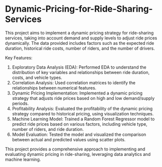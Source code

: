 # Dynamic-Pricing-for-Ride-Sharing-Services

This project aims to implement a dynamic pricing strategy for ride-sharing services, taking into account demand and supply levels to adjust ride prices dynamically. The data provided includes factors such as the expected ride duration, historical ride costs, number of riders, and the number of drivers.

Key Features:

1. Exploratory Data Analysis (EDA): Performed EDA to understand the distribution of key variables and relationships between ride duration, costs, and vehicle types.
2. Correlation Analysis: Used correlation matrices to identify the relationships between numerical features.
3. Dynamic Pricing Implementation: Implemented a dynamic pricing strategy that adjusts ride prices based on high and low demand/supply periods.
4. Profitability Analysis: Evaluated the profitability of the dynamic pricing strategy compared to historical pricing, using visualization techniques.
5. Machine Learning Model: Trained a Random Forest Regressor model to predict ride prices based on various factors, including vehicle type, number of riders, and ride duration.
6. Model Evaluation: Tested the model and visualized the comparison between actual and predicted values using scatter plots.

This project provides a comprehensive approach to implementing and evaluating dynamic pricing in ride-sharing, leveraging data analytics and machine learning.
